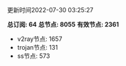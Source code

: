 更新时间2022-07-30 03:25:27

**总订阅: 64**
**总节点: 8055**
**有效节点: 2361**
- v2ray节点: 1657
- trojan节点: 131
- ss节点: 573
